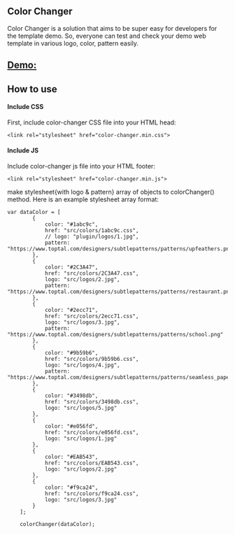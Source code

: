 ## Color Changer

Color Changer is a solution that aims to be super easy for developers for the template demo.
So, everyone can test and check your demo web template in various logo, color, pattern easily.

## [Demo:](https://asrmahfuz.github.io/Color-Changer/)

## How to use

#### Include CSS
First, include color-changer CSS file into your HTML head:

``` <link rel="stylesheet" href="color-changer.min.css"> ```

#### Include JS
Include color-changer js file into your HTML footer:

``` <link rel="stylesheet" href="color-changer.min.js"> ```

make stylesheet{with logo & pattern} array of objects to colorChanger() method. Here is an example stylesheet array format:

``` 
var dataColor = [
		{ 
			color: "#1abc9c",
			href: "src/colors/1abc9c.css",
			// logo: "plugin/logos/1.jpg",
			pattern: "https://www.toptal.com/designers/subtlepatterns/patterns/upfeathers.png"
		},
		{
			color: "#2C3A47",
			href: "src/colors/2C3A47.css",
			logo: "src/logos/2.jpg",
			pattern: "https://www.toptal.com/designers/subtlepatterns/patterns/restaurant.png"
		},
		{
			color: "#2ecc71",
			href: "src/colors/2ecc71.css",
			logo: "src/logos/3.jpg",
			pattern: "https://www.toptal.com/designers/subtlepatterns/patterns/school.png"
		},
		{
			color: "#9b59b6",
			href: "src/colors/9b59b6.css",
			logo: "src/logos/4.jpg",
			pattern: "https://www.toptal.com/designers/subtlepatterns/patterns/seamless_paper_texture.png"
		},
		{ 
			color: "#3498db",
			href: "src/colors/3498db.css",
			logo: "src/logos/5.jpg"
		},
		{
			color: "#e056fd",
			href: "src/colors/e056fd.css",
			logo: "src/logos/1.jpg"
		},
		{
			color: "#EAB543",
			href: "src/colors/EAB543.css",
			logo: "src/logos/2.jpg"
		},
		{
			color: "#f9ca24",
			href: "src/colors/f9ca24.css",
			logo: "src/logos/3.jpg"
		}
	];

	colorChanger(dataColor);

```
